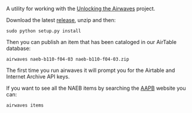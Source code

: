 A utility for working with the [Unlocking the Airwaves] project.

Download the latest [release], unzip and then:

    sudo python setup.py install

Then you can publish an item that has been cataloged in our AirTable database:

    airwaves naeb-b110-f04-03 naeb-b110-f04-03.zip

The first time you run airwaves it will prompt you for the Airtable and Internet
Archive API keys.

If you want to see all the NAEB items by searching the [AAPB] website you can:

    airwaves items

[AAPB]: http://americanarchive.org/

[Unlocking the Airwaves]: https://mith.umd.edu/mith-receives-neh-grant-for-unlocking-the-airwaves-revitalizing-an-early-public-and-educational-radio-collection/

[release]: https://github.com/umd-mith/airwaves/releases/



